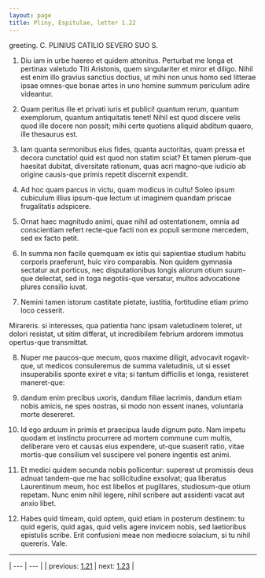 ```yaml
---
layout: page
title: Pliny, Espitulae, letter 1.22
---
```


greeting. C. PLINIUS CATILIO SEVERO SUO S.



1. Diu iam in urbe haereo et quidem attonitus. Perturbat me longa et pertinax valetudo Titi Aristonis, quem singulariter et miror et diligo. Nihil est enim illo gravius sanctius doctius, ut mihi non unus homo sed litterae ipsae omnes-que bonae artes in uno homine summum periculum adire videantur.



2. Quam peritus ille et privati iuris et publici! quantum rerum, quantum exemplorum, quantum antiquitatis tenet! Nihil est quod discere velis quod ille docere non possit; mihi certe quotiens aliquid abditum quaero, ille thesaurus est.



3. Iam quanta sermonibus eius fides, quanta auctoritas, quam pressa et decora cunctatio! quid est quod non statim sciat? Et tamen plerum-que haesitat dubitat, diversitate rationum, quas acri magno-que iudicio ab origine causis-que primis repetit discernit expendit.



4. Ad hoc quam parcus in victu, quam modicus in cultu! Soleo ipsum cubiculum illius ipsum-que lectum ut imaginem quandam priscae frugalitatis adspicere.



5. Ornat haec magnitudo animi, quae nihil ad ostentationem, omnia ad conscientiam refert recte-que facti non ex populi sermone mercedem, sed ex facto petit.



6. In summa non facile quemquam ex istis qui sapientiae studium habitu corporis praeferunt, huic viro comparabis. Non quidem gymnasia sectatur aut porticus, nec disputationibus longis aliorum otium suum-que delectat, sed in toga negotiis-que versatur, multos advocatione plures consilio iuvat.



7. Nemini tamen istorum castitate pietate, iustitia, fortitudine etiam primo loco cesserit.



Mirareris. si interesses, qua patientia hanc ipsam valetudinem toleret, ut dolori resistat, ut sitim differat, ut incredibilem febrium ardorem immotus opertus-que transmittat.



8. Nuper me paucos-que mecum, quos maxime diligit, advocavit rogavit-que, ut medicos consuleremus de summa valetudinis, ut si esset insuperabilis sponte exiret e vita; si tantum difficilis et longa, resisteret maneret-que:



9. dandum enim precibus uxoris, dandum filiae lacrimis, dandum etiam nobis amicis, ne spes nostras, si modo non essent inanes, voluntaria morte desereret.



10. Id ego arduum in primis et praecipua laude dignum puto. Nam impetu quodam et instinctu procurrere ad mortem commune cum multis, deliberare vero et causas eius expendere, ut-que suaserit ratio, vitae mortis-que consilium vel suscipere vel ponere ingentis est animi.



11. Et medici quidem secunda nobis pollicentur: superest ut promissis deus adnuat tandem-que me hac sollicitudine exsolvat; qua liberatus Laurentinum meum, hoc est libellos et pugillares, studiosum-que otium repetam. Nunc enim nihil legere, nihil scribere aut assidenti vacat aut anxio libet.



12. Habes quid timeam, quid optem, quid etiam in posterum destinem: tu quid egeris, quid agas, quid velis agere invicem nobis, sed laetioribus epistulis scribe. Erit confusioni meae non mediocre solacium, si tu nihil quereris. Vale.



---

| --- | --- |
| previous: [1.21](../1.21/) | next: [1.23](../1.23/) |